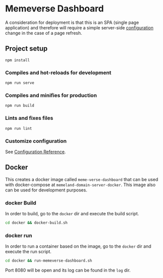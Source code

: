 # Memeverse Dashboard

A consideration for deployment is that this is an SPA (single page application) and therefore will require a simple server-side [configuration](https://router.vuejs.org/guide/essentials/history-mode.html) change in the case of a page refresh.

## Project setup
```
npm install
```

### Compiles and hot-reloads for development
```
npm run serve
```

### Compiles and minifies for production
```
npm run build
```

### Lints and fixes files
```
npm run lint
```

### Customize configuration
See [Configuration Reference](https://cli.vuejs.org/config/).

## Docker
This creates a docker image called `meme-verse-dashboard` that can be used with docker-compose at `memeland-domain-server-docker`. This image also can be used for development purposes.

### docker Build
In order to build, go to the `docker` dir and execute the build script.
```bash
cd docker && docker-build.sh
```

### docker run
In order to run a container based on the image, go to the `docker` dir and execute the run script.
```bash
cd docker && run-memeverse-dashboard.sh
```
Port 8080 will be open and its log can be found in the `log` dir.
